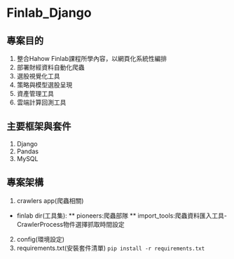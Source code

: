 # Finlab_Django

## 專案目的
1. 整合Hahow Finlab課程所學內容，以網頁化系統性編排
2. 部署財經資料自動化爬蟲
3. 選股視覺化工具
4. 策略與模型選股呈現
5. 資產管理工具
6. 雲端計算回測工具

## 主要框架與套件
1. Django
2. Pandas
3. MySQL

## 專案架構
1. crawlers app(爬蟲相關)
* finlab dir(工具集):
** pioneers:爬蟲部隊
** import_tools:爬蟲資料匯入工具-CrawlerProcess物件選擇抓取時間設定

2. config(環境設定)
3. requirements.txt(安裝套件清單)
`pip install -r requirements.txt`
